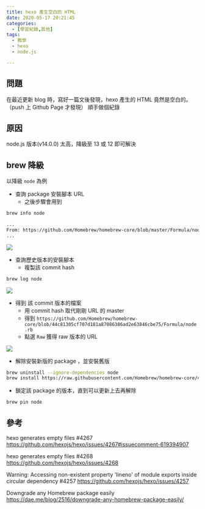 ```yaml
---
title: hexo 產生空白的 HTML
date: 2020-05-17 20:21:45
categories:
  - [學習紀錄,其他]
tags:
  - 教學
  - hexo
  - node.js

---
```


## 問題

在最近更新 blog 時，寫好一篇文後發現，hexo 產生的 HTML 竟然是空白的。（push 上 Github Page 才發現）
順手做個紀錄

## 原因

node.js 版本(v14.0.0) 太高，降級至 13 或 12 即可解決

## brew 降級

以降級 `node` 為例

* 查詢 package 安裝腳本 URL
	* 之後步驟會用到

```bash
brew info node

...
From: https://github.com/Homebrew/homebrew-core/blob/master/Formula/node.rb
...

```

![](https://i.imgur.com/Y8suv5o.png)

* 查詢歷史版本的安裝腳本
	* 複製該 commit hash

```bash
brew log node
```

![](https://i.imgur.com/H9SMy0r.png)


* 得到 該 commit 版本的檔案
	* 用 commit hash 取代剛剛 URL 的 master
	* 得到 `https://github.com/Homebrew/homebrew-core/blob/44c81305cf707d181a87086386ad2e63846cbe75/Formula/node.rb`
	* 點選 `Raw` 獲得 raw 版本的 URL

![](https://i.imgur.com/2fb0WYy.png)

* 解除安裝新版的 package ，並安裝舊版

```bash
brew uninstall --ignore-dependencies node
brew install https://raw.githubusercontent.com/Homebrew/homebrew-core/44c81305cf707d181a87086386ad2e63846cbe75/Formula/node.rb
```

* 鎖定該 package 的版本，直到可以更新上去再解除

```bash
brew pin node
```

## 參考

hexo generates empty files #4267
https://github.com/hexojs/hexo/issues/4267#issuecomment-619394907

hexo generates empty files #4268
https://github.com/hexojs/hexo/issues/4268

Warning: Accessing non-existent property 'lineno' of module exports inside circular dependency #4257
https://github.com/hexojs/hexo/issues/4257

Downgrade any Homebrew package easily
https://dae.me/blog/2516/downgrade-any-homebrew-package-easily/
